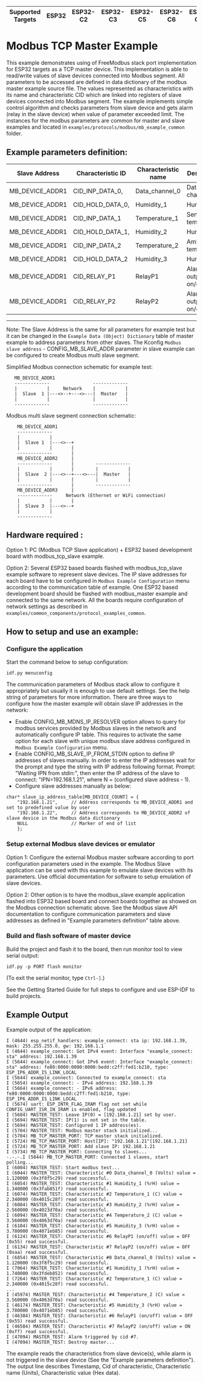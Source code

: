 | Supported Targets | ESP32 | ESP32-C2 | ESP32-C3 | ESP32-C5 | ESP32-C6 | ESP32-C61 | ESP32-H2 | ESP32-P4 | ESP32-S2 | ESP32-S3 |
| ----------------- | ----- | -------- | -------- | -------- | -------- | --------- | -------- | -------- | -------- | -------- |

# Modbus TCP Master Example

This example demonstrates using of FreeModbus stack port implementation for ESP32 targets as a TCP master device.
This implementation is able to read/write values of slave devices connected into Modbus segment. All parameters to be accessed are defined in data dictionary of the modbus master example source file.
The values represented as characteristics with its name and characteristic CID which are linked into registers of slave devices connected into Modbus segment.
The example implements simple control algorithm and checks parameters from slave device and gets alarm (relay in the slave device) when value of parameter exceeded limit.
The instances for the modbus parameters are common for master and slave examples and located in `examples/protocols/modbus/mb_example_common` folder.

Example parameters definition:
--------------------------------------------------------------------------------------------------
| Slave Address       | Characteristic ID    | Characteristic name  | Description                |
|---------------------|----------------------|----------------------|----------------------------|
| MB_DEVICE_ADDR1     | CID_INP_DATA_0,      | Data_channel_0       | Data channel 1             |
| MB_DEVICE_ADDR1     | CID_HOLD_DATA_0,     | Humidity_1           | Humidity 1                 |
| MB_DEVICE_ADDR1     | CID_INP_DATA_1       | Temperature_1        | Sensor temperature         |
| MB_DEVICE_ADDR1     | CID_HOLD_DATA_1,     | Humidity_2           | Humidity 2                 |
| MB_DEVICE_ADDR1     | CID_INP_DATA_2       | Temperature_2        | Ambient temperature        |
| MB_DEVICE_ADDR1     | CID_HOLD_DATA_2      | Humidity_3           | Humidity 3                 |
| MB_DEVICE_ADDR1     | CID_RELAY_P1         | RelayP1              | Alarm Relay outputs on/off |
| MB_DEVICE_ADDR1     | CID_RELAY_P2         | RelayP2              | Alarm Relay outputs on/off |
--------------------------------------------------------------------------------------------------
Note: The Slave Address is the same for all parameters for example test but it can be changed in the `Example Data (Object) Dictionary` table of master example to address parameters from other slaves.
The Kconfig ```Modbus slave address``` - CONFIG_MB_SLAVE_ADDR parameter in slave example can be configured to create Modbus multi slave segment.

Simplified Modbus connection schematic for example test:
 ```
    MB_DEVICE_ADDR1
    -------------                -------------
    |           |     Network    |           |
    |  Slave  1 |---<>--+---<>---|  Master   |
    |           |                |           |
    -------------                -------------
```
Modbus multi slave segment connection schematic:
```
    MB_DEVICE_ADDR1
    -------------
    |           |
    |  Slave 1  |---<>--+
    |           |       |
    -------------       |
    MB_DEVICE_ADDR2     |
    -------------       |        -------------
    |           |       |        |           |
    |  Slave  2 |---<>--+---<>---|  Master   |
    |           |       |        |           |
    -------------       |        -------------
    MB_DEVICE_ADDR3     |
    -------------     Network (Ethernet or WiFi connection)
    |           |       |
    |  Slave 3  |---<>--+
    |           |
    -------------
```

## Hardware required :
Option 1:
PC (Modbus TCP Slave application) + ESP32 based development board with modbus_tcp_slave example.

Option 2:
Several ESP32 based boards flashed with modbus_tcp_slave example software to represent slave devices. The IP slave addresses for each board have to be configured in `Modbus Example Configuration` menu according to the communication table of example.
One ESP32 based development board should be flashed with modbus_master example and connected to the same network. All the boards require configuration of network settings as described in `examples/common_components/protocol_examples_common`.

## How to setup and use an example:

### Configure the application
Start the command below to setup configuration:
```
idf.py menuconfig
```

The communication parameters of Modbus stack allow to configure it appropriately but usually it is enough to use default settings.
See the help string of parameters for more information.
There are three ways to configure how the master example will obtain slave IP addresses in the network:
* Enable CONFIG_MB_MDNS_IP_RESOLVER option allows to query for modbus services provided by Modbus slaves in the network and automatically configure IP table. This requires to activate the same option for each slave with unique modbus slave address configured in `Modbus Example Configuration` menu.
* Enable CONFIG_MB_SLAVE_IP_FROM_STDIN option to define IP addresses of slaves manually. In order to enter the IP addresses wait for the prompt and type the string with IP address following format. Prompt: "Waiting IPN from stdin:", then enter the IP address of the slave to connect: "IPN=192.168.1.21", where N = (configured slave address - 1).
* Configure slave addresses manually as below:
```
char* slave_ip_address_table[MB_DEVICE_COUNT] = {
    "192.168.1.21",     // Address corresponds to MB_DEVICE_ADDR1 and set to predefined value by user
    "192.168.1.22",     // Address corresponds to MB_DEVICE_ADDR2 of slave device in the Modbus data dictionary
    NULL                // Marker of end of list
    };
```

### Setup external Modbus slave devices or emulator
Option 1:
Configure the external Modbus master software according to port configuration parameters used in the example. The Modbus Slave application can be used with this example to emulate slave devices with its parameters. Use official documentation for software to setup emulation of slave devices.

Option 2:
Other option is to have the modbus_slave example application flashed into ESP32 based board and connect boards together as showed on the Modbus connection schematic above. See the Modbus slave API documentation to configure communication parameters and slave addresses as defined in "Example parameters definition" table above.

### Build and flash software of master device
Build the project and flash it to the board, then run monitor tool to view serial output:
```
idf.py -p PORT flash monitor
```

(To exit the serial monitor, type ``Ctrl-]``.)

See the Getting Started Guide for full steps to configure and use ESP-IDF to build projects.

## Example Output
Example output of the application:
```
I (4644) esp_netif_handlers: example_connect: sta ip: 192.168.1.39, mask: 255.255.255.0, gw: 192.168.1.1
I (4644) example_connect: Got IPv4 event: Interface "example_connect: sta" address: 192.168.1.39
I (5644) example_connect: Got IPv6 event: Interface "example_connect: sta" address: fe80:0000:0000:0000:bedd:c2ff:fed1:b210, type: ESP_IP6_ADDR_IS_LINK_LOCAL
I (5644) example_connect: Connected to example_connect: sta
I (5654) example_connect: - IPv4 address: 192.168.1.39
I (5664) example_connect: - IPv6 address: fe80:0000:0000:0000:bedd:c2ff:fed1:b210, type: ESP_IP6_ADDR_IS_LINK_LOCAL
I (5674) uart: ESP_INTR_FLAG_IRAM flag not set while CONFIG_UART_ISR_IN_IRAM is enabled, flag updated
I (5684) MASTER_TEST: Leave IP(0) = [192.168.1.21] set by user.
I (5694) MASTER_TEST: IP(1) is not set in the table.
I (5694) MASTER_TEST: Configured 1 IP address(es).
I (5704) MASTER_TEST: Modbus master stack initialized...
I (5704) MB_TCP_MASTER_PORT: TCP master stack initialized.
I (5724) MB_TCP_MASTER_PORT: Host[IP]: "192.168.1.21"[192.168.1.21]
I (5724) MB_TCP_MASTER_PORT: Add slave IP: 192.168.1.21
I (5734) MB_TCP_MASTER_PORT: Connecting to slaves...
-.-.-.I (5844) MB_TCP_MASTER_PORT: Connected 1 slaves, start polling...
I (6004) MASTER_TEST: Start modbus test...
I (6044) MASTER_TEST: Characteristic #0 Data_channel_0 (Volts) value = 1.120000 (0x3f8f5c29) read successful.
I (6054) MASTER_TEST: Characteristic #1 Humidity_1 (%rH) value = 1.340000 (0x3fab851f) read successful.
I (6074) MASTER_TEST: Characteristic #2 Temperature_1 (C) value = 2.340000 (0x4015c28f) read successful.
I (6084) MASTER_TEST: Characteristic #3 Humidity_2 (%rH) value = 2.560000 (0x4023d70a) read successful.
I (6094) MASTER_TEST: Characteristic #4 Temperature_2 (C) value = 3.560000 (0x4063d70a) read successful.
I (6104) MASTER_TEST: Characteristic #5 Humidity_3 (%rH) value = 3.780000 (0x4071eb85) read successful.
I (6124) MASTER_TEST: Characteristic #6 RelayP1 (on/off) value = OFF (0x55) read successful.
I (6134) MASTER_TEST: Characteristic #7 RelayP2 (on/off) value = OFF (0xaa) read successful.
I (6854) MASTER_TEST: Characteristic #0 Data_channel_0 (Volts) value = 1.120000 (0x3f8f5c29) read successful.
I (7064) MASTER_TEST: Characteristic #1 Humidity_1 (%rH) value = 1.740000 (0x3fdeb852) read successful.
I (7264) MASTER_TEST: Characteristic #2 Temperature_1 (C) value = 2.340000 (0x4015c28f) read successful.
...
I (45974) MASTER_TEST: Characteristic #4 Temperature_2 (C) value = 3.560000 (0x4063d70a) read successful.
I (46174) MASTER_TEST: Characteristic #5 Humidity_3 (%rH) value = 3.780000 (0x4071eb85) read successful.
I (46384) MASTER_TEST: Characteristic #6 RelayP1 (on/off) value = OFF (0x55) read successful.
I (46584) MASTER_TEST: Characteristic #7 RelayP2 (on/off) value = ON (0xff) read successful.
I (47094) MASTER_TEST: Alarm triggered by cid #7.
I (47094) MASTER_TEST: Destroy master...
```
The example reads the characteristics from slave device(s), while alarm is not triggered in the slave device (See the "Example parameters definition"). The output line describes Timestamp, Cid of characteristic, Characteristic name (Units), Characteristic value (Hex data).
